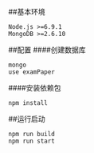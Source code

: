 ##基本环境

	Node.js >=6.9.1
	MongoDB >=2.6.10
	
##配置
####创建数据库
	
	mongo
	use examPaper
	
####安装依赖包

	npm install

##运行启动

	npm run build 
	npm run start
